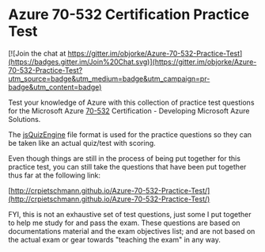 # Azure 70-532 Certification Practice Test

[![Join the chat at https://gitter.im/objorke/Azure-70-532-Practice-Test](https://badges.gitter.im/Join%20Chat.svg)](https://gitter.im/objorke/Azure-70-532-Practice-Test?utm_source=badge&utm_medium=badge&utm_campaign=pr-badge&utm_content=badge)

Test your knowledge of Azure with this collection of practice test questions for the Microsoft Azure [70-532](https://www.microsoft.com/learning/en-us/exam-70-532.aspx) Certification - Developing Microsoft Azure Solutions.

The [jsQuizEngine](https://github.com/crpietschmann/jsQuizEngine) file format is used for the practice questions so they can be taken like an actual quiz/test with scoring.

Even though things are still in the process of being put together for this practice test, you can still take the questions that have been put together thus far at the following link:

[http://crpietschmann.github.io/Azure-70-532-Practice-Test/](http://crpietschmann.github.io/Azure-70-532-Practice-Test/)

FYI, this is not an exhaustive set of test questions, just some I put together to help me study for and pass the exam. These questions are based on documentations material and the exam objectives list; and are not based on the actual exam or gear towards "teaching the exam" in any way.
